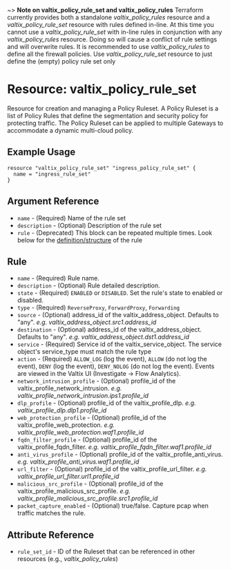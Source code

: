 ~> **Note on valtix_policy_rule_set and valtix_policy_rules**
Terraform currently provides both a standalone *valtix_policy_rules* resource and a *valtix_policy_rule_set* resource with rules defined in-line. At this time you cannot use a *valtix_policy_rule_set* with in-line rules in conjunction with any *valtix_policy_rules* resource. Doing so will cause a conflict of rule settings and will overwrite rules. It is recommended to use *valtix_policy_rules* to define all the firewall policies.
Use *valtix_policy_rule_set* resource to just define the (empty) policy rule set only

# Resource: valtix_policy_rule_set
Resource for creation and managing a Policy Ruleset.  A Policy Ruleset is a list of Policy Rules that define the segmentation and security policy for protecting traffic.  The Policy Ruleset can be applied to multiple Gateways to accommodate a dynamic multi-cloud policy.

## Example Usage

```hcl
resource "valtix_policy_rule_set" "ingress_policy_rule_set" {
  name = "ingress_rule_set"
}
```

## Argument Reference
* `name` - (Required) Name of the rule set
* `description` - (Optional) Description of the rule set
* `rule` - (Deprecated) This block can be repeated multiple times. Look below for the [definition/structure](#rule) of the rule

## Rule
* `name` - (Required) Rule name.
* `description` - (Optional) Rule detailed description.
* `state` - (Required) `ENABLED` or `DISABLED`. Set the rule's state to enabled or disabled.
* `type` - (Required) `ReverseProxy`, `ForwardProxy`, `Forwarding`
* `source` - (Optional) address_id of the valtix_address_object. Defaults to "any". *e.g. valtix_address_object.src1.address_id*
* `destination` - (Optional) address_id of the valtix_address_object. Defaults to "any". *e.g. valtix_address_object.dst1.address_id*
* `service` - (Required) Service id of the valtix_service_object. The service object's service_type must match the rule type
* `action` - (Required) `ALLOW_LOG` (log the event), `ALLOW` (do not log the event), `DENY` (log the event), `DENY_NOLOG` (do not log the event).  Events are viewed in the Valtix UI (Investigate -> Flow Analytics).
* `network_intrusion_profile` - (Optional) profile_id of the valtix_profile_network_intrusion. *e.g. valtix_profile_network_intrusion.ips1.profile_id*
* `dlp_profile` - (Optional) profile_id of the valtix_profile_dlp. *e.g. valtix_profile_dlp.dlp1.profile_id*
* `web_protection_profile` - (Optional) profile_id of the valtix_profile_web_protection. *e.g. valtix_profile_web_protection.waf1.profile_id*
* `fqdn_filter_profile` - (Optional) profile_id of the valtix_profile_fqdn_filter. *e.g. valtix_profile_fqdn_filter.waf1.profile_id*
* `anti_virus_profile` - (Optional) profile_id of the valtix_profile_anti_virus. *e.g. valtix_profile_anti_virus.waf1.profile_id*
* `url_filter` - (Optional) profile_id of the valtix_profile_url_filter. *e.g. valtix_profile_url_filter.url1.profile_id*
* `malicious_src_profile` - (Optional) profile_id of the valtix_profile_malicious_src_profile. *e.g. valtix_profile_malicious_src_profile.src1.profile_id*
* `packet_capture_enabled` - (Optional) true/false. Capture pcap when traffic matches the rule.

## Attribute Reference
* `rule_set_id` - ID of the Ruleset that can be referenced in other resources (e.g., *valtix_policy_rules*)
